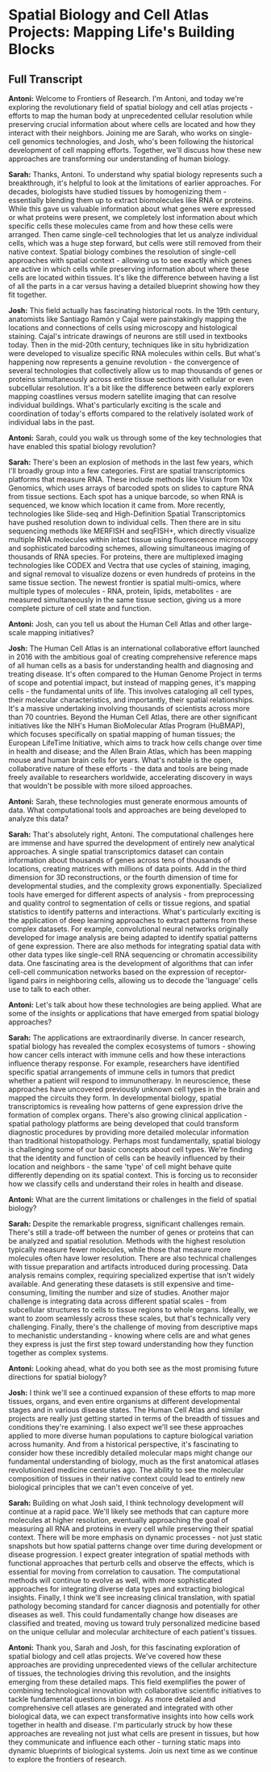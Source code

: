 # Spatial Biology and Cell Atlas Projects: Mapping Life's Building Blocks
## Full Transcript

**Antoni:** Welcome to Frontiers of Research. I'm Antoni, and today we're exploring the revolutionary field of spatial biology and cell atlas projects - efforts to map the human body at unprecedented cellular resolution while preserving crucial information about where cells are located and how they interact with their neighbors. Joining me are Sarah, who works on single-cell genomics technologies, and Josh, who's been following the historical development of cell mapping efforts. Together, we'll discuss how these new approaches are transforming our understanding of human biology.

**Sarah:** Thanks, Antoni. To understand why spatial biology represents such a breakthrough, it's helpful to look at the limitations of earlier approaches. For decades, biologists have studied tissues by homogenizing them - essentially blending them up to extract biomolecules like RNA or proteins. While this gave us valuable information about what genes were expressed or what proteins were present, we completely lost information about which specific cells these molecules came from and how these cells were arranged. Then came single-cell technologies that let us analyze individual cells, which was a huge step forward, but cells were still removed from their native context. Spatial biology combines the resolution of single-cell approaches with spatial context - allowing us to see exactly which genes are active in which cells while preserving information about where these cells are located within tissues. It's like the difference between having a list of all the parts in a car versus having a detailed blueprint showing how they fit together.

**Josh:** This field actually has fascinating historical roots. In the 19th century, anatomists like Santiago Ramón y Cajal were painstakingly mapping the locations and connections of cells using microscopy and histological staining. Cajal's intricate drawings of neurons are still used in textbooks today. Then in the mid-20th century, techniques like in situ hybridization were developed to visualize specific RNA molecules within cells. But what's happening now represents a genuine revolution - the convergence of several technologies that collectively allow us to map thousands of genes or proteins simultaneously across entire tissue sections with cellular or even subcellular resolution. It's a bit like the difference between early explorers mapping coastlines versus modern satellite imaging that can resolve individual buildings. What's particularly exciting is the scale and coordination of today's efforts compared to the relatively isolated work of individual labs in the past.

**Antoni:** Sarah, could you walk us through some of the key technologies that have enabled this spatial biology revolution?

**Sarah:** There's been an explosion of methods in the last few years, which I'll broadly group into a few categories. First are spatial transcriptomics platforms that measure RNA. These include methods like Visium from 10x Genomics, which uses arrays of barcoded spots on slides to capture RNA from tissue sections. Each spot has a unique barcode, so when RNA is sequenced, we know which location it came from. More recently, technologies like Slide-seq and High-Definition Spatial Transcriptomics have pushed resolution down to individual cells. Then there are in situ sequencing methods like MERFISH and seqFISH+, which directly visualize multiple RNA molecules within intact tissue using fluorescence microscopy and sophisticated barcoding schemes, allowing simultaneous imaging of thousands of RNA species. For proteins, there are multiplexed imaging technologies like CODEX and Vectra that use cycles of staining, imaging, and signal removal to visualize dozens or even hundreds of proteins in the same tissue section. The newest frontier is spatial multi-omics, where multiple types of molecules - RNA, protein, lipids, metabolites - are measured simultaneously in the same tissue section, giving us a more complete picture of cell state and function.

**Antoni:** Josh, can you tell us about the Human Cell Atlas and other large-scale mapping initiatives?

**Josh:** The Human Cell Atlas is an international collaborative effort launched in 2016 with the ambitious goal of creating comprehensive reference maps of all human cells as a basis for understanding health and diagnosing and treating disease. It's often compared to the Human Genome Project in terms of scope and potential impact, but instead of mapping genes, it's mapping cells - the fundamental units of life. This involves cataloging all cell types, their molecular characteristics, and importantly, their spatial relationships. It's a massive undertaking involving thousands of scientists across more than 70 countries. Beyond the Human Cell Atlas, there are other significant initiatives like the NIH's Human BioMolecular Atlas Program (HuBMAP), which focuses specifically on spatial mapping of human tissues; the European LifeTime Initiative, which aims to track how cells change over time in health and disease; and the Allen Brain Atlas, which has been mapping mouse and human brain cells for years. What's notable is the open, collaborative nature of these efforts - the data and tools are being made freely available to researchers worldwide, accelerating discovery in ways that wouldn't be possible with more siloed approaches.

**Antoni:** Sarah, these technologies must generate enormous amounts of data. What computational tools and approaches are being developed to analyze this data?

**Sarah:** That's absolutely right, Antoni. The computational challenges here are immense and have spurred the development of entirely new analytical approaches. A single spatial transcriptomics dataset can contain information about thousands of genes across tens of thousands of locations, creating matrices with millions of data points. Add in the third dimension for 3D reconstructions, or the fourth dimension of time for developmental studies, and the complexity grows exponentially. Specialized tools have emerged for different aspects of analysis - from preprocessing and quality control to segmentation of cells or tissue regions, and spatial statistics to identify patterns and interactions. What's particularly exciting is the application of deep learning approaches to extract patterns from these complex datasets. For example, convolutional neural networks originally developed for image analysis are being adapted to identify spatial patterns of gene expression. There are also methods for integrating spatial data with other data types like single-cell RNA sequencing or chromatin accessibility data. One fascinating area is the development of algorithms that can infer cell-cell communication networks based on the expression of receptor-ligand pairs in neighboring cells, allowing us to decode the 'language' cells use to talk to each other.

**Antoni:** Let's talk about how these technologies are being applied. What are some of the insights or applications that have emerged from spatial biology approaches?

**Sarah:** The applications are extraordinarily diverse. In cancer research, spatial biology has revealed the complex ecosystems of tumors - showing how cancer cells interact with immune cells and how these interactions influence therapy response. For example, researchers have identified specific spatial arrangements of immune cells in tumors that predict whether a patient will respond to immunotherapy. In neuroscience, these approaches have uncovered previously unknown cell types in the brain and mapped the circuits they form. In developmental biology, spatial transcriptomics is revealing how patterns of gene expression drive the formation of complex organs. There's also growing clinical application - spatial pathology platforms are being developed that could transform diagnostic procedures by providing more detailed molecular information than traditional histopathology. Perhaps most fundamentally, spatial biology is challenging some of our basic concepts about cell types. We're finding that the identity and function of cells can be heavily influenced by their location and neighbors - the same 'type' of cell might behave quite differently depending on its spatial context. This is forcing us to reconsider how we classify cells and understand their roles in health and disease.

**Antoni:** What are the current limitations or challenges in the field of spatial biology?

**Sarah:** Despite the remarkable progress, significant challenges remain. There's still a trade-off between the number of genes or proteins that can be analyzed and spatial resolution. Methods with the highest resolution typically measure fewer molecules, while those that measure more molecules often have lower resolution. There are also technical challenges with tissue preparation and artifacts introduced during processing. Data analysis remains complex, requiring specialized expertise that isn't widely available. And generating these datasets is still expensive and time-consuming, limiting the number and size of studies. Another major challenge is integrating data across different spatial scales - from subcellular structures to cells to tissue regions to whole organs. Ideally, we want to zoom seamlessly across these scales, but that's technically very challenging. Finally, there's the challenge of moving from descriptive maps to mechanistic understanding - knowing where cells are and what genes they express is just the first step toward understanding how they function together as complex systems.

**Antoni:** Looking ahead, what do you both see as the most promising future directions for spatial biology?

**Josh:** I think we'll see a continued expansion of these efforts to map more tissues, organs, and even entire organisms at different developmental stages and in various disease states. The Human Cell Atlas and similar projects are really just getting started in terms of the breadth of tissues and conditions they're examining. I also expect we'll see these approaches applied to more diverse human populations to capture biological variation across humanity. And from a historical perspective, it's fascinating to consider how these incredibly detailed molecular maps might change our fundamental understanding of biology, much as the first anatomical atlases revolutionized medicine centuries ago. The ability to see the molecular composition of tissues in their native context could lead to entirely new biological principles that we can't even conceive of yet.

**Sarah:** Building on what Josh said, I think technology development will continue at a rapid pace. We'll likely see methods that can capture more molecules at higher resolution, eventually approaching the goal of measuring all RNA and proteins in every cell while preserving their spatial context. There will be more emphasis on dynamic processes - not just static snapshots but how spatial patterns change over time during development or disease progression. I expect greater integration of spatial methods with functional approaches that perturb cells and observe the effects, which is essential for moving from correlation to causation. The computational methods will continue to evolve as well, with more sophisticated approaches for integrating diverse data types and extracting biological insights. Finally, I think we'll see increasing clinical translation, with spatial pathology becoming standard for cancer diagnosis and potentially for other diseases as well. This could fundamentally change how diseases are classified and treated, moving us toward truly personalized medicine based on the unique cellular and molecular architecture of each patient's tissues.

**Antoni:** Thank you, Sarah and Josh, for this fascinating exploration of spatial biology and cell atlas projects. We've covered how these approaches are providing unprecedented views of the cellular architecture of tissues, the technologies driving this revolution, and the insights emerging from these detailed maps. This field exemplifies the power of combining technological innovation with collaborative scientific initiatives to tackle fundamental questions in biology. As more detailed and comprehensive cell atlases are generated and integrated with other biological data, we can expect transformative insights into how cells work together in health and disease. I'm particularly struck by how these approaches are revealing not just what cells are present in tissues, but how they communicate and influence each other - turning static maps into dynamic blueprints of biological systems. Join us next time as we continue to explore the frontiers of research. 
